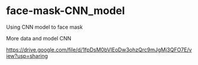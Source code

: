 # face-mask-CNN_model
Using CNN model to face mask

More data and model CNN

https://drive.google.com/file/d/1fpDsM0bVlEoDw3ohzQrc9mJgMj3QFO7E/view?usp=sharing
